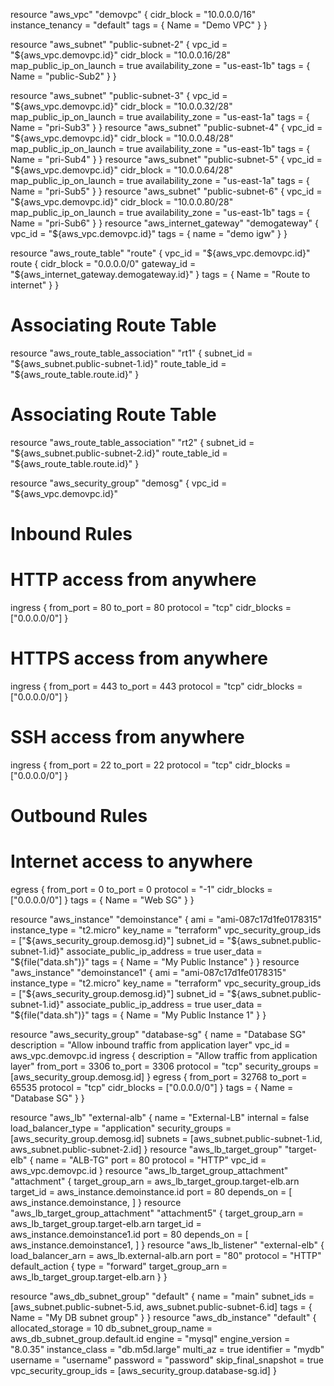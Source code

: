 resource "aws_vpc" "demovpc" {
  cidr_block       = "10.0.0.0/16"
  instance_tenancy = "default"
tags = {
  Name = "Demo VPC"
}
}

resource "aws_subnet" "public-subnet-2" {
  vpc_id                  = "${aws_vpc.demovpc.id}"
  cidr_block             = "10.0.0.16/28"
  map_public_ip_on_launch = true
  availability_zone = "us-east-1b"
tags = {
  Name = "public-Sub2"
}
}

resource "aws_subnet" "public-subnet-3" {
  vpc_id                  = "${aws_vpc.demovpc.id}"
  cidr_block             = "10.0.0.32/28"
  map_public_ip_on_launch = true
  availability_zone = "us-east-1a"
tags = {
  Name = "pri-Sub3"
}
}
resource "aws_subnet" "public-subnet-4" {
  vpc_id                  = "${aws_vpc.demovpc.id}"
  cidr_block             = "10.0.0.48/28"
  map_public_ip_on_launch = true
  availability_zone = "us-east-1b"
tags = {
  Name = "pri-Sub4"
}
}
resource "aws_subnet" "public-subnet-5" {
  vpc_id                  = "${aws_vpc.demovpc.id}"
  cidr_block             = "10.0.0.64/28"
  map_public_ip_on_launch = true
  availability_zone = "us-east-1a"
tags = {
  Name = "pri-Sub5"
}
}
resource "aws_subnet" "public-subnet-6" {
  vpc_id                  = "${aws_vpc.demovpc.id}"
  cidr_block             = "10.0.0.80/28"
  map_public_ip_on_launch = true
  availability_zone = "us-east-1b"
tags = {
  Name = "pri-Sub6"
}
}
resource "aws_internet_gateway" "demogateway" {
  vpc_id = "${aws_vpc.demovpc.id}"
  tags = {
    name = "demo igw"
  }
}

resource "aws_route_table" "route" {
  vpc_id = "${aws_vpc.demovpc.id}"
route {
      cidr_block = "0.0.0.0/0"
      gateway_id = "${aws_internet_gateway.demogateway.id}"
  }
tags = {
      Name = "Route to internet"
  }
}
# Associating Route Table
resource "aws_route_table_association" "rt1" {
  subnet_id = "${aws_subnet.public-subnet-1.id}"
  route_table_id = "${aws_route_table.route.id}"
}
# Associating Route Table
resource "aws_route_table_association" "rt2" {
  subnet_id = "${aws_subnet.public-subnet-2.id}"
  route_table_id = "${aws_route_table.route.id}"
}

resource "aws_security_group" "demosg" {
  vpc_id = "${aws_vpc.demovpc.id}"
# Inbound Rules
# HTTP access from anywhere
ingress {
  from_port   = 80
  to_port     = 80
  protocol    = "tcp"
  cidr_blocks = ["0.0.0.0/0"]
}
# HTTPS access from anywhere
ingress {
  from_port   = 443
  to_port     = 443
  protocol    = "tcp"
  cidr_blocks = ["0.0.0.0/0"]
}
# SSH access from anywhere
ingress {
  from_port   = 22
  to_port     = 22
  protocol    = "tcp"
  cidr_blocks = ["0.0.0.0/0"]
}
# Outbound Rules
# Internet access to anywhere
egress {
  from_port   = 0
  to_port     = 0
  protocol    = "-1"
  cidr_blocks = ["0.0.0.0/0"]
}
tags = {
  Name = "Web SG"
}
}

resource "aws_instance" "demoinstance" {
  ami                         = "ami-087c17d1fe0178315"
  instance_type               = "t2.micro"
  key_name                    = "terraform"
  vpc_security_group_ids      = ["${aws_security_group.demosg.id}"]
  subnet_id                   = "${aws_subnet.public-subnet-1.id}"
  associate_public_ip_address = true
  user_data                   = "${file("data.sh")}"
tags = {
  Name = "My Public Instance"
}
}
resource "aws_instance" "demoinstance1" {
  ami                         = "ami-087c17d1fe0178315"
  instance_type               = "t2.micro"
  key_name                    = "terraform"
  vpc_security_group_ids      = ["${aws_security_group.demosg.id}"]
  subnet_id                   = "${aws_subnet.public-subnet-1.id}"
  associate_public_ip_address = true
  user_data                   = "${file("data.sh")}"
tags = {
  Name = "My Public Instance 1"
}
}

resource "aws_security_group" "database-sg" {
  name        = "Database SG"
  description = "Allow inbound traffic from application layer"
  vpc_id      = aws_vpc.demovpc.id
ingress {
  description     = "Allow traffic from application layer"
  from_port       = 3306
  to_port         = 3306
  protocol        = "tcp"
  security_groups = [aws_security_group.demosg.id]
}
egress {
  from_port   = 32768
  to_port     = 65535
  protocol    = "tcp"
  cidr_blocks = ["0.0.0.0/0"]
}
tags = {
  Name = "Database SG"
}
}

resource "aws_lb" "external-alb" {
  name               = "External-LB"
  internal           = false
  load_balancer_type = "application"
  security_groups    = [aws_security_group.demosg.id]
  subnets            = [aws_subnet.public-subnet-1.id, aws_subnet.public-subnet-2.id]
}
resource "aws_lb_target_group" "target-elb" {
  name     = "ALB-TG"
  port     = 80
  protocol = "HTTP"
  vpc_id   = aws_vpc.demovpc.id
}
resource "aws_lb_target_group_attachment" "attachment" {
  target_group_arn = aws_lb_target_group.target-elb.arn
  target_id        = aws_instance.demoinstance.id
  port             = 80
depends_on = [
  aws_instance.demoinstance,
]
}
resource "aws_lb_target_group_attachment" "attachment5" {
  target_group_arn = aws_lb_target_group.target-elb.arn
  target_id        = aws_instance.demoinstance1.id
  port             = 80
depends_on = [
  aws_instance.demoinstance1,
]
}
resource "aws_lb_listener" "external-elb" {
  load_balancer_arn = aws_lb.external-alb.arn
  port              = "80"
  protocol          = "HTTP"
default_action {
  type             = "forward"
  target_group_arn = aws_lb_target_group.target-elb.arn
}
}


resource "aws_db_subnet_group" "default" {
  name       = "main"
  subnet_ids = [aws_subnet.public-subnet-5.id, aws_subnet.public-subnet-6.id]
tags = {
  Name = "My DB subnet group"
}
}
resource "aws_db_instance" "default" {
  allocated_storage      = 10
  db_subnet_group_name   = aws_db_subnet_group.default.id
  engine                 = "mysql"
  engine_version         = "8.0.35"
  instance_class         = "db.m5d.large"
  multi_az               = true
  identifier             = "mydb"
  username               = "username"
  password               = "password"
  skip_final_snapshot    = true
  vpc_security_group_ids = [aws_security_group.database-sg.id]
}
